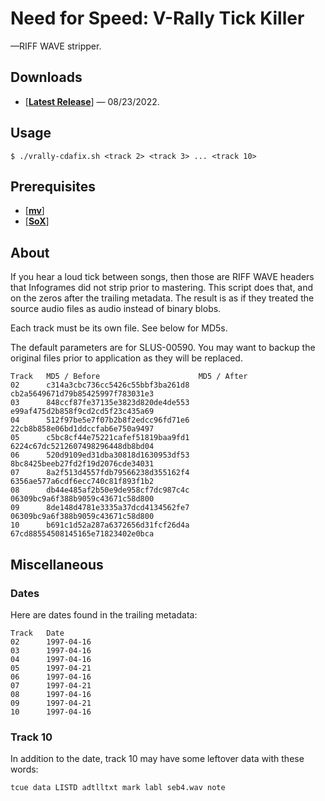 # Need for Speed: V-Rally Tick Killer

—RIFF WAVE stripper.

## Downloads

* [[**Latest Release**](https://github.com/BrendonIrwan/vrally-cdafix/raw/master/vrally-cdafix.sh)] — 08/23/2022.

## Usage

```
$ ./vrally-cdafix.sh <track 2> <track 3> ... <track 10>
```

## Prerequisites

- [[**mv**](https://www.gnu.org/software/coreutils)]
- [[**SoX**](http://sox.sourceforge.net)]

## About

If you hear a loud tick between songs, then those are RIFF WAVE headers that
Infogrames did not strip prior to mastering. This script does that, and
on the zeros after the trailing metadata. The result is as if they
treated the source audio files as audio instead of binary blobs.

Each track must be its own file. See below for MD5s.

The default parameters are for SLUS-00590. You may want to backup
the original files prior to application as they will be replaced.

```
Track   MD5 / Before                      MD5 / After
02      c314a3cbc736cc5426c55bbf3ba261d8  cb2a5649671d79b85425997f783031e3
03      848ccf87fe37135e3823d820de4de553  e99af475d2b858f9cd2cd5f23c435a69
04      512f97be5e7f07b2b8f2edcc96fd71e6  22cb8b858e06bd1ddccfab6e750a9497
05      c5bc8cf44e75221cafef51819baa9fd1  6224c67dc5212607498296448db8bd04
06      520d9109ed31dba30818d1630953df53  8bc8425beeb27fd2f19d2076cde34031
07      8a2f513d4557fdb79566238d355162f4  6356ae577a6cdf6ecc740c81f893f1b2
08      db44e485af2b50e9de958cf7dc987c4c  06309bc9a6f388b9059c43671c58d800
09      8de148d4781e3335a37dcd4134562fe7  06309bc9a6f388b9059c43671c58d800
10      b691c1d52a287a6372656d31fcf26d4a  67cd88554508145165e71823402e0bca
```

## Miscellaneous

### Dates

Here are dates found in the trailing metadata:

```
Track   Date
02      1997-04-16
03      1997-04-16
04      1997-04-16
05      1997-04-21
06      1997-04-16
07      1997-04-21
08      1997-04-16
09      1997-04-21
10      1997-04-16
```

### Track 10

In addition to the date, track 10 may have some leftover data with these words:

```
tcue data LISTD adtlltxt mark labl seb4.wav note
```
